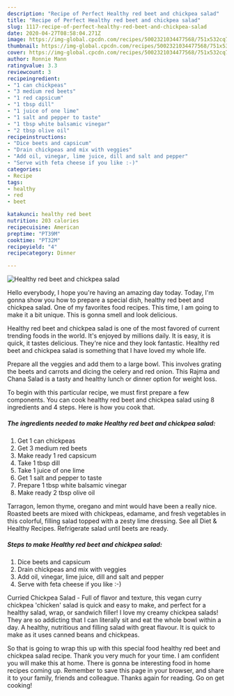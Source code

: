 ```yaml
---
description: "Recipe of Perfect Healthy red beet and chickpea salad"
title: "Recipe of Perfect Healthy red beet and chickpea salad"
slug: 1117-recipe-of-perfect-healthy-red-beet-and-chickpea-salad
date: 2020-04-27T08:58:04.271Z
image: https://img-global.cpcdn.com/recipes/5002321034477568/751x532cq70/healthy-red-beet-and-chickpea-salad-recipe-main-photo.jpg
thumbnail: https://img-global.cpcdn.com/recipes/5002321034477568/751x532cq70/healthy-red-beet-and-chickpea-salad-recipe-main-photo.jpg
cover: https://img-global.cpcdn.com/recipes/5002321034477568/751x532cq70/healthy-red-beet-and-chickpea-salad-recipe-main-photo.jpg
author: Ronnie Mann
ratingvalue: 3.3
reviewcount: 3
recipeingredient:
- "1 can chickpeas"
- "3 medium red beets"
- "1 red capsicum"
- "1 tbsp dill"
- "1 juice of one lime"
- "1 salt and pepper to taste"
- "1 tbsp white balsamic vinegar"
- "2 tbsp olive oil"
recipeinstructions:
- "Dice beets and capsicum"
- "Drain chickpeas and mix with veggies"
- "Add oil, vinegar, lime juice, dill and salt and pepper"
- "Serve with feta cheese if you like :-)"
categories:
- Recipe
tags:
- healthy
- red
- beet

katakunci: healthy red beet 
nutrition: 203 calories
recipecuisine: American
preptime: "PT39M"
cooktime: "PT32M"
recipeyield: "4"
recipecategory: Dinner

---
```



![Healthy red beet and chickpea salad](https://img-global.cpcdn.com/recipes/5002321034477568/751x532cq70/healthy-red-beet-and-chickpea-salad-recipe-main-photo.jpg)

Hello everybody, I hope you're having an amazing day today. Today, I'm gonna show you how to prepare a special dish, healthy red beet and chickpea salad. One of my favorites food recipes. This time, I am going to make it a bit unique. This is gonna smell and look delicious.

Healthy red beet and chickpea salad is one of the most favored of current trending foods in the world. It's enjoyed by millions daily. It is easy, it is quick, it tastes delicious. They're nice and they look fantastic. Healthy red beet and chickpea salad is something that I have loved my whole life.

Prepare all the veggies and add them to a large bowl. This involves grating the beets and carrots and dicing the celery and red onion. This Rajma and Chana Salad is a tasty and healthy lunch or dinner option for weight loss.


To begin with this particular recipe, we must first prepare a few components. You can cook healthy red beet and chickpea salad using 8 ingredients and 4 steps. Here is how you cook that.

<!--inarticleads1-->

##### The ingredients needed to make Healthy red beet and chickpea salad:

1. Get 1 can chickpeas
1. Get 3 medium red beets
1. Make ready 1 red capsicum
1. Take 1 tbsp dill
1. Take 1 juice of one lime
1. Get 1 salt and pepper to taste
1. Prepare 1 tbsp white balsamic vinegar
1. Make ready 2 tbsp olive oil


Tarragon, lemon thyme, oregano and mint would have been a really nice. Roasted beets are mixed with chickpeas, edamame, and fresh vegetables in this colorful, filling salad topped with a zesty lime dressing. See all Diet &amp; Healthy Recipes. Refrigerate salad until beets are ready. 

<!--inarticleads2-->

##### Steps to make Healthy red beet and chickpea salad:

1. Dice beets and capsicum
1. Drain chickpeas and mix with veggies
1. Add oil, vinegar, lime juice, dill and salt and pepper
1. Serve with feta cheese if you like :-)


Curried Chickpea Salad - Full of flavor and texture, this vegan curry chickpea &#39;chicken&#39; salad is quick and easy to make, and perfect for a healthy salad, wrap, or sandwich filler! I love my creamy chickpea salads! They are so addicting that I can literally sit and eat the whole bowl within a day. A healthy, nutritious and filling salad with great flavour. It is quick to make as it uses canned beans and chickpeas. 

So that is going to wrap this up with this special food healthy red beet and chickpea salad recipe. Thank you very much for your time. I am confident you will make this at home. There is gonna be interesting food in home recipes coming up. Remember to save this page in your browser, and share it to your family, friends and colleague. Thanks again for reading. Go on get cooking!
